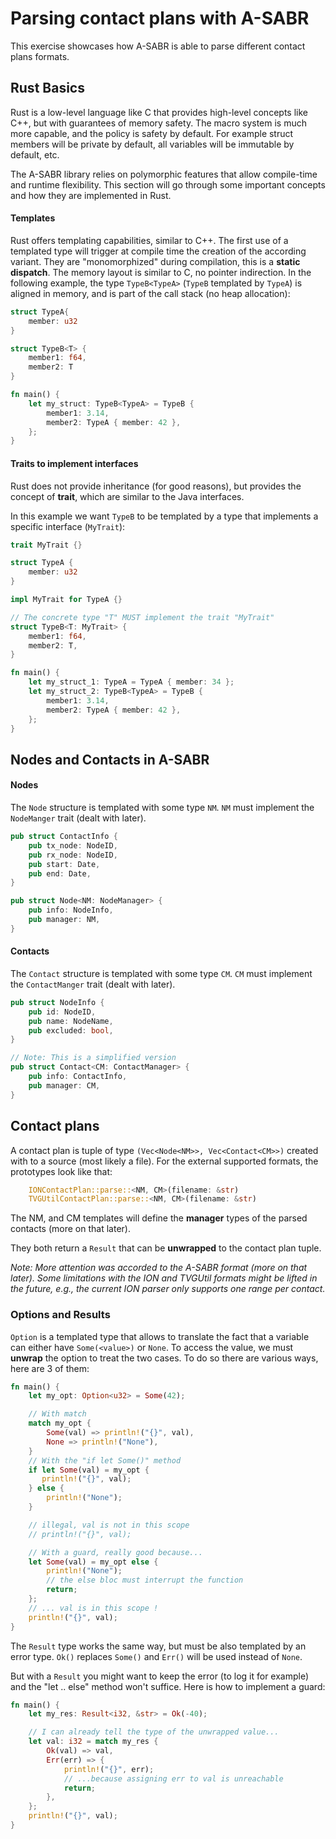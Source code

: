 # Parsing contact plans with A-SABR

This exercise showcases how A-SABR is able to parse different contact plans formats.

## Rust Basics

Rust is a low-level language like C that provides high-level concepts like C++, but with guarantees of memory safety. The macro system is much more capable, and the policy is safety by default. For example struct members will be private by default, all variables will be immutable by default, etc.

The A-SABR library relies on polymorphic features that allow compile-time and runtime flexibility. This section will go through some important concepts and how they are implemented in Rust.

#### Templates

Rust offers templating capabilities, similar to C++. The first use of a templated type will trigger at compile time the creation of the according variant. They are "monomorphized" during compilation, this is a **static dispatch**. The memory layout is similar to C, no pointer indirection. In the following example, the type `TypeB<TypeA>` (`TypeB` templated by `TypeA`) is aligned in memory, and is part of the call stack (no heap allocation):

```rust
struct TypeA{
    member: u32
}

struct TypeB<T> {
    member1: f64,
    member2: T
}

fn main() {
    let my_struct: TypeB<TypeA> = TypeB {
        member1: 3.14,
        member2: TypeA { member: 42 },
    };
}
```

#### Traits to implement interfaces

Rust does not provide inheritance (for good reasons), but provides the concept of **trait**, which are similar to the Java interfaces.

In this example we want `TypeB` to be templated by a type that implements a specific interface (`MyTrait`):

```rust
trait MyTrait {}

struct TypeA {
    member: u32
}

impl MyTrait for TypeA {}

// The concrete type "T" MUST implement the trait "MyTrait"
struct TypeB<T: MyTrait> {
    member1: f64,
    member2: T,
}

fn main() {
    let my_struct_1: TypeA = TypeA { member: 34 };
    let my_struct_2: TypeB<TypeA> = TypeB {
        member1: 3.14,
        member2: TypeA { member: 42 },
    };
}
```


## Nodes and Contacts in A-SABR

#### Nodes

The `Node` structure is templated with some type `NM`. `NM` must implement the `NodeManger` trait (dealt with later).

```rust
pub struct ContactInfo {
    pub tx_node: NodeID,
    pub rx_node: NodeID,
    pub start: Date,
    pub end: Date,
}

pub struct Node<NM: NodeManager> {
    pub info: NodeInfo,
    pub manager: NM,
}
```

#### Contacts

The `Contact` structure is templated with some type `CM`. `CM` must implement the `ContactManger` trait (dealt with later).

```rust
pub struct NodeInfo {
    pub id: NodeID,
    pub name: NodeName,
    pub excluded: bool,
}

// Note: This is a simplified version
pub struct Contact<CM: ContactManager> {
    pub info: ContactInfo,
    pub manager: CM,
}
```

## Contact plans

A contact plan is tuple of type ```(Vec<Node<NM>>, Vec<Contact<CM>>)``` created with to a source (most likely a file). For the external supported formats, the prototypes look like that:

```rust
    IONContactPlan::parse::<NM, CM>(filename: &str)
    TVGUtilContactPlan::parse::<NM, CM>(filename: &str)
```

The NM, and CM templates will define the **manager** types of the parsed contacts (more on that later).

They both return a `Result` that can be **unwrapped** to the contact plan tuple.

*Note: More attention was accorded to the A-SABR format (more on that later). Some limitations with the ION and TVGUtil formats might be lifted in the future, e.g., the current ION parser only supports one range per contact.*

### Options and Results

`Option` is a templated type that allows to translate the fact that a variable can either have `Some(<value>)` or `None`. To access the value, we must **unwrap** the option to treat the two cases. To do so there are various ways, here are 3 of them:

```rust
fn main() {
    let my_opt: Option<u32> = Some(42);

    // With match
    match my_opt {
        Some(val) => println!("{}", val),
        None => println!("None"),
    }
    // With the "if let Some()" method
    if let Some(val) = my_opt {
       println!("{}", val);
    } else {
        println!("None");
    }

    // illegal, val is not in this scope
    // println!("{}", val);

    // With a guard, really good because...
    let Some(val) = my_opt else {
        println!("None");
        // the else bloc must interrupt the function
        return;
    };
    // ... val is in this scope !
    println!("{}", val);
}
```

The `Result` type works the same way, but must be also templated by an error type. `Ok()` replaces `Some()` and `Err()` will be used instead of `None`.

But with a `Result` you might want to keep the error (to log it for example) and the "let .. else" method won't suffice. Here is how to implement a guard:

```rust
fn main() {
    let my_res: Result<i32, &str> = Ok(-40);

    // I can already tell the type of the unwrapped value...
    let val: i32 = match my_res {
        Ok(val) => val,
        Err(err) => {
            println!("{}", err);
            // ...because assigning err to val is unreachable
            return;
        },
    };
    println!("{}", val);
}
```
